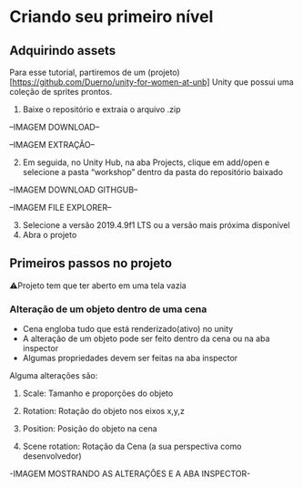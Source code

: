 # Criando seu primeiro nível
## Adquirindo assets

Para esse tutorial, partiremos de um (projeto)[https://github.com/Duerno/unity-for-women-at-unb] Unity que possui uma coleção de sprites prontos.

1. Baixe o repositório e extraia o arquivo .zip

–IMAGEM DOWNLOAD–

–IMAGEM EXTRAÇÃO–

2. Em seguida, no Unity Hub, na aba Projects, clique em add/open e selecione a pasta “workshop” dentro da pasta do repositório baixado

–IMAGEM DOWNLOAD GITHGUB–

–IMAGEM FILE EXPLORER–


3. Selecione a versão 2019.4.9f1 LTS ou a versão mais próxima disponível
4. Abra o projeto

## Primeiros passos no projeto

⚠Projeto tem que ter aberto em uma tela vazia


### Alteração de um objeto dentro de uma cena

- Cena engloba tudo que está renderizado(ativo) no unity
- A alteração de um objeto pode ser feito dentro da cena ou na aba inspector 
- Algumas propriedades devem ser feitas na aba inspector  

Alguma alterações são:
1. Scale: Tamanho e proporções do objeto

2. Rotation: Rotação do objeto nos eixos x,y,z

3. Position: Posição do objeto na cena

4. Scene rotation: Rotação da Cena (a sua perspectiva como desenvolvedor)

-IMAGEM MOSTRANDO AS ALTERAÇÕES E A ABA INSPECTOR-

